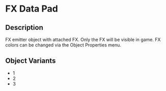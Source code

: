 # FX Data Pad

## Description

FX emitter object with attached FX. Only the FX will be visible in game. FX colors can be changed via the Object Properties menu.

## Object Variants

* 1
* 2
* 3
